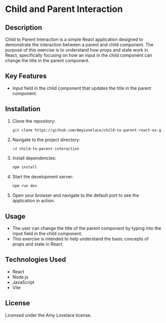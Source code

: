 # Child and Parent Interaction

## Description

Child to Parent Interaction is a simple React application designed to demonstrate the interaction between a parent and child component. The purpose of this exercise is to understand how props and state work in React, specifically focusing on how an input in the child component can change the title in the parent component.

## Key Features

- Input field in the child component that updates the title in the parent component.

## Installation

1. Clone the repository:
    ```bash
    git clone https://github.com/AmyLovelace/child-to-parent-react-ex.git
    ```

2. Navigate to the project directory:
    ```bash
    cd child-to-parent-interaction
    ```

3. Install dependencies:
    ```bash
    npm install
    ```

4. Start the development server:
    ```bash
    npm run dev
    ```

5. Open your browser and navigate to the default port to see the application in action.

## Usage

- The user can change the title of the parent component by typing into the input field in the child component.
- This exercise is intended to help understand the basic concepts of props and state in React.

## Technologies Used

- React
- Node.js
- JavaScript
- Vite

## License

Licensed under the Amy Lovelace license.
